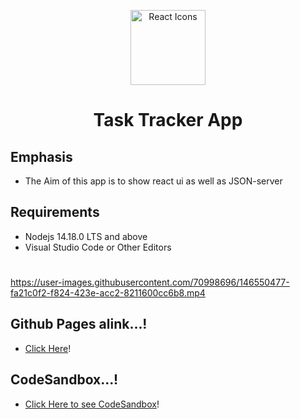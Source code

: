 

<p align="center"><img src="https://rawgit.com/gorangajic/react-icons/master/react-icons.svg" width="120" alt="React Icons"></p>

<h1 align="center">Task Tracker App</h1>


## Emphasis

- The Aim of this app is to show react ui as well as JSON-server


## Requirements
- Nodejs 14.18.0 LTS and above
- Visual Studio Code or Other Editors
#



https://user-images.githubusercontent.com/70998696/146550477-fa21c0f2-f824-423e-acc2-8211600cc6b8.mp4



## Github Pages alink...!
- [Click Here](https://vishalmakwana23.github.io/csb-fr7o1/)!

## CodeSandbox...!
- [Click Here to see CodeSandbox](https://codesandbox.io/s/task-tracker-app-fr7o1)!
      

